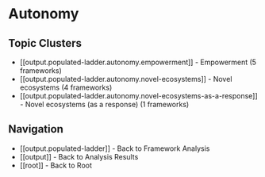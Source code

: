 # Autonomy

## Topic Clusters

- [[output.populated-ladder.autonomy.empowerment]] - Empowerment (5 frameworks)
- [[output.populated-ladder.autonomy.novel-ecosystems]] - Novel ecosystems (4 frameworks)
- [[output.populated-ladder.autonomy.novel-ecosystems-as-a-response]] - Novel ecosystems (as a response) (1 frameworks)


## Navigation

- [[output.populated-ladder]] - Back to Framework Analysis
- [[output]] - Back to Analysis Results
- [[root]] - Back to Root
